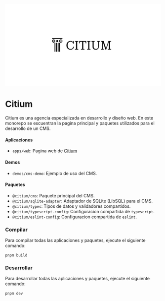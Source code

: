 ![App Screenshot](banner.png)

# Citium

Citium es una agencia especializada en desarrollo y diseño web. En este monorepo se escuentran la pagina principal y paquetes utilizados para el desarrollo de un CMS.

#### Aplicaciones

- `apps/web`: Pagina web de [Citium](https://www.citium.dev/)

#### Demos

- `demos/cms-demo`: Ejemplo de uso del CMS.

#### Paquetes

- `@citium/cms`: Paquete principal del CMS.
- `@citium/sqlite-adapter`: Adaptador de SQLite (LibSQL) para el CMS.
- `@citium/types`: Tipos de datos y validadores compartidos.
- `@citium/typescript-config`: Configuracion compartida de `typescript`.
- `@citium/eslint-config`: Configuracion compartida de `eslint`.

### Compilar

Para compilar todas las aplicaciones y paquetes, ejecute el siguiente comando:

```
pnpm build
```

### Desarrollar

Para desarrollar todas las aplicaciones y paquetes, ejecute el siguiente comando:

```
pnpm dev
```
